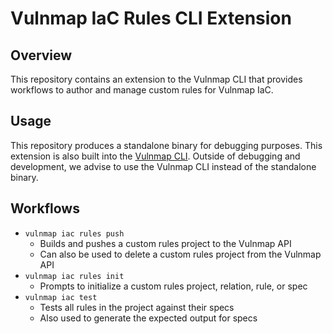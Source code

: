 # Vulnmap IaC Rules CLI Extension

## Overview

This repository contains an extension to the Vulnmap CLI that provides workflows to
author and manage custom rules for Vulnmap IaC.

## Usage

This repository produces a standalone binary for debugging purposes. This
extension is also built into the [Vulnmap CLI](https://github.com/khulnasoft-lab/vulnmap).
Outside of debugging and development, we advise to use the Vulnmap CLI instead of
the standalone binary.

## Workflows

- `vulnmap iac rules push`
  - Builds and pushes a custom rules project to the Vulnmap API
  - Can also be used to delete a custom rules project from the Vulnmap API
- `vulnmap iac rules init`
  - Prompts to initialize a custom rules project, relation, rule, or spec
- `vulnmap iac test`
  - Tests all rules in the project against their specs
  - Also used to generate the expected output for specs
